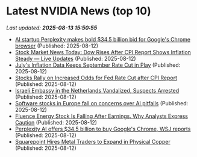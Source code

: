 # Latest NVIDIA News (top 10)
_Last updated: **2025-08-13 15:50:55**_

- [AI startup Perplexity makes bold $34.5 billion bid for Google's Chrome browser](https://economictimes.indiatimes.com/tech/artificial-intelligence/ai-startup-perplexity-makes-bold-34-5-billion-bid-for-googles-chrome-browser/articleshow/123261854.cms) (Published: 2025-08-12)
- [Stock Market News Today: Dow Rises After CPI Report Shows Inflation Steady — Live Updates](https://biztoc.com/x/b6b0b11a1399598d) (Published: 2025-08-12)
- [July's Inflation Data Keeps September Rate Cut in Play](https://biztoc.com/x/51ae5cdf4f4bb954) (Published: 2025-08-12)
- [Stocks Rally on Increased Odds for Fed Rate Cut after CPI Report](https://biztoc.com/x/95ce29135a52118a) (Published: 2025-08-12)
- [Israeli Embassy in the Netherlands Vandalized, Suspects Arrested](https://biztoc.com/x/9b13b5670145b43a) (Published: 2025-08-12)
- [Software stocks in Europe fall on concerns over AI pitfalls](https://biztoc.com/x/7eaf7df9742d921e) (Published: 2025-08-12)
- [Fluence Energy Stock Is Falling After Earnings. Why Analysts Express Caution](https://biztoc.com/x/864b235d9b2d0ff6) (Published: 2025-08-12)
- [Perplexity AI offers $34.5 billion to buy Google's Chrome, WSJ reports](https://biztoc.com/x/48a96856f0678b9b) (Published: 2025-08-12)
- [Squarepoint Hires Metal Traders to Expand in Physical Copper](https://biztoc.com/x/d9697bb2bc34d5c8) (Published: 2025-08-12)
